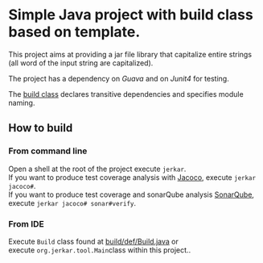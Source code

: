 # Simple Java project with build class based on template.

This project aims at providing a jar file library that capitalize entire strings (all word of the input string are capitalized).

The project has a dependency on *Guava* and on *Junit4* for testing.

The [build class](./build/def/Build.java) declares transitive dependencies and specifies module naming.

## How to build

### From command line
Open a shell at the root of the project execute `jerkar`. <br/>
If you want to produce test coverage analysis with [Jacoco](http://eclemma.org/jacoco/), execute `jerkar jacoco#`. <br/>
If you want to produce test coverage and sonarQube analysis [SonarQube](http://www.sonarqube.org/), execute `jerkar jacoco# sonar#verify`.

### From IDE
Execute `Build` class found at [build/def/Build.java](./build/def/Build.java) or <br/>
execute `org.jerkar.tool.Main`class within this project.. 
